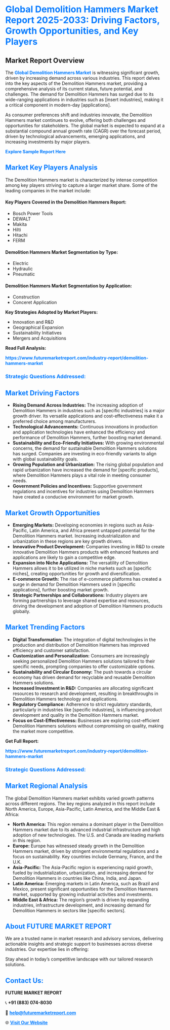 <h1 style="color: #007BFF;">Global Demolition Hammers Market Report 2025-2033: Driving Factors, Growth Opportunities, and Key Players</h1>

<section id="overview">
<h2>Market Report Overview</h2>
<p>The <a href="https://www.futuremarketreport.com/industry-report/demolition-hammers-market" style="color: #007BFF; text-decoration: none;"><strong>Global Demolition Hammers Market</strong></a> is witnessing significant growth, driven by increasing demand across various industries. This report delves into the key aspects of the Demolition Hammers market, providing a comprehensive analysis of its current status, future potential, and challenges. The demand for Demolition Hammers has surged due to its wide-ranging applications in industries such as [insert industries], making it a critical component in modern-day [applications].</p>
<p>As consumer preferences shift and industries innovate, the Demolition Hammers market continues to evolve, offering both challenges and opportunities for stakeholders. The global market is expected to expand at a substantial compound annual growth rate (CAGR) over the forecast period, driven by technological advancements, emerging applications, and increasing investments by major players.</p>
</section>

<section id="overview">
<p><a href="https://www.futuremarketreport.com/request-sample/reportId=42664" style="color: #007BFF; text-decoration: none;"><strong>Explore Sample Report Here</strong></a></p>
</section>

<section id="key-players">
<h2 style="color: #007BFF;">Market Key Players Analysis</h2>
<p>The Demolition Hammers market is characterized by intense competition among key players striving to capture a larger market share. Some of the leading companies in the market include:</p>
<h4>Key Players Covered in the Demolition Hammers Report:</h4>
<ul><li>Bosch Power Tools</li><li>DEWALT</li><li>Makita</li><li>Hilti</li><li>Hitachi</li><li>FERM</li></ul>
<h4>Demolition Hammers Market Segmentation by Type:</h4>
<ul><li>Electric</li><li>Hydraulic</li><li>Pneumatic</li></ul>

<h4>Demolition Hammers Market Segmentation by Application:</h4>
<ul><li>Construction</li><li>Conceret Application</li></ul>
<p><strong>Key Strategies Adopted by Market Players:</strong></p>
<ul>
<li>Innovation and R&D</li>
<li>Geographical Expansion</li>
<li>Sustainability Initiatives</li>
<li>Mergers and Acquisitions</li>
</ul>
</section>

<section>
<p><strong>Read Full Analysis: </strong></p><a href="https://www.futuremarketreport.com/industry-report/demolition-hammers-market" style="color: #007BFF; text-decoration: none;"><strong>https://www.futuremarketreport.com/industry-report/demolition-hammers-market</strong></a>
<h3 style="color: #007BFF;">Strategic Questions Addressed:</h3>
</section>

<section id="driving-factors">
<h2 style="color: #007BFF;">Market Driving Factors</h2>
<ul>
<li><strong>Rising Demand Across Industries:</strong> The increasing adoption of Demolition Hammers in industries such as [specific industries] is a major growth driver. Its versatile applications and cost-effectiveness make it a preferred choice among manufacturers.</li>
<li><strong>Technological Advancements:</strong> Continuous innovations in production and application technologies have enhanced the efficiency and performance of Demolition Hammers, further boosting market demand.</li>
<li><strong>Sustainability and Eco-Friendly Initiatives:</strong> With growing environmental concerns, the demand for sustainable Demolition Hammers solutions has surged. Companies are investing in eco-friendly variants to align with global sustainability goals.</li>
<li><strong>Growing Population and Urbanization:</strong> The rising global population and rapid urbanization have increased the demand for [specific products], where Demolition Hammers plays a vital role in meeting consumer needs.</li>
<li><strong>Government Policies and Incentives:</strong> Supportive government regulations and incentives for industries using Demolition Hammers have created a conducive environment for market growth.</li>
</ul>
</section>

<section id="growth-opportunities">
<h2 style="color: #007BFF;">Market Growth Opportunities</h2>
<ul>
<li><strong>Emerging Markets:</strong> Developing economies in regions such as Asia-Pacific, Latin America, and Africa present untapped potential for the Demolition Hammers market. Increasing industrialization and urbanization in these regions are key growth drivers.</li>
<li><strong>Innovative Product Development:</strong> Companies investing in R&D to create innovative Demolition Hammers products with enhanced features and applications are likely to gain a competitive edge.</li>
<li><strong>Expansion into Niche Applications:</strong> The versatility of Demolition Hammers allows it to be utilized in niche markets such as [specific niches], creating opportunities for growth and diversification.</li>
<li><strong>E-commerce Growth:</strong> The rise of e-commerce platforms has created a surge in demand for Demolition Hammers used in [specific applications], further boosting market growth.</li>
<li><strong>Strategic Partnerships and Collaborations:</strong> Industry players are forming partnerships to leverage shared expertise and resources, driving the development and adoption of Demolition Hammers products globally.</li>
</ul>
</section>

<section id="trending-factors">
<h2 style="color: #007BFF;">Market Trending Factors</h2>
<ul>
<li><strong>Digital Transformation:</strong> The integration of digital technologies in the production and distribution of Demolition Hammers has improved efficiency and customer satisfaction.</li>
<li><strong>Customization and Personalization:</strong> Consumers are increasingly seeking personalized Demolition Hammers solutions tailored to their specific needs, prompting companies to offer customizable options.</li>
<li><strong>Sustainability and Circular Economy:</strong> The push towards a circular economy has driven demand for recyclable and reusable Demolition Hammers solutions.</li>
<li><strong>Increased Investment in R&D:</strong> Companies are allocating significant resources to research and development, resulting in breakthroughs in Demolition Hammers technology and applications.</li>
<li><strong>Regulatory Compliance:</strong> Adherence to strict regulatory standards, particularly in industries like [specific industries], is influencing product development and quality in the Demolition Hammers market.</li>
<li><strong>Focus on Cost-Effectiveness:</strong> Businesses are exploring cost-efficient Demolition Hammers solutions without compromising on quality, making the market more competitive.</li>
</ul>
</section>

<section>
<p><strong>Get Full Report: </strong></p><a href="https://www.futuremarketreport.com/industry-report/demolition-hammers-market" style="color: #007BFF; text-decoration: none;"><strong>https://www.futuremarketreport.com/industry-report/demolition-hammers-market</strong></a>
<h3 style="color: #007BFF;">Strategic Questions Addressed:</h3>
</section>


<section id="regional-analysis">
<h2 style="color: #007BFF;">Market Regional Analysis</h2>
<p>The global Demolition Hammers market exhibits varied growth patterns across different regions. The key regions analyzed in this report include North America, Europe, Asia-Pacific, Latin America, and the Middle East & Africa:</p>
<ul>
<li><strong>North America:</strong> This region remains a dominant player in the Demolition Hammers market due to its advanced industrial infrastructure and high adoption of new technologies. The U.S. and Canada are leading markets in this region.</li>
<li><strong>Europe:</strong> Europe has witnessed steady growth in the Demolition Hammers market, driven by stringent environmental regulations and a focus on sustainability. Key countries include Germany, France, and the U.K.</li>
<li><strong>Asia-Pacific:</strong> The Asia-Pacific region is experiencing rapid growth, fueled by industrialization, urbanization, and increasing demand for Demolition Hammers in countries like China, India, and Japan.</li>
<li><strong>Latin America:</strong> Emerging markets in Latin America, such as Brazil and Mexico, present significant opportunities for the Demolition Hammers market, supported by growing industrial activities and investments.</li>
<li><strong>Middle East & Africa:</strong> The region’s growth is driven by expanding industries, infrastructure development, and increasing demand for Demolition Hammers in sectors like [specific sectors].</li>
</ul>
</section>

<footer>
<h2 style="color: #007BFF;">About FUTURE MARKET REPORT</h2>
<p>We are a trusted name in market research and advisory services, delivering actionable insights and strategic support to businesses across diverse industries. Our expertise lies in offering:</p>

<p>Stay ahead in today’s competitive landscape with our tailored research solutions.</p>

<h2 style="color: #007BFF;">Contact Us:</h2>
<p><strong>FUTURE MARKET REPORT</strong></p>
<p>📞 <strong>+91 (883) 074-8030</strong></p>
<p>📧 <strong><a href="mailto:help@futuremarketreport.com" style="color: #007BFF;">help@futuremarketreport.com</a></strong></p>
<p>🌐 <strong><a href="https://www.futuremarketreport.com/" style="color: #007BFF;">Visit Our Website</a></strong></p>
</footer>